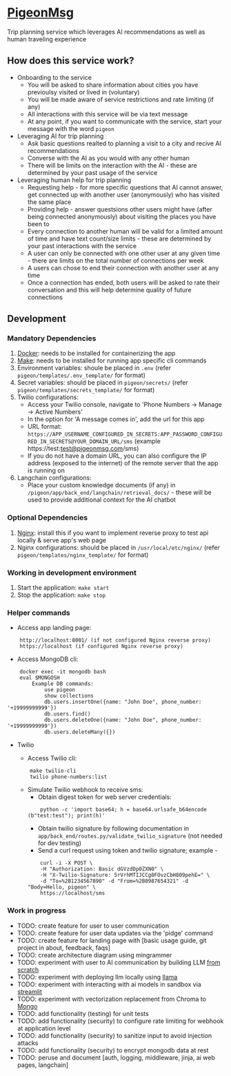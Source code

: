 # [PigeonMsg](http://pigeonmsg.com)
Trip planning service which leverages AI recommendations as well as human traveling experience

## How does this service work?
- Onboarding to the service
    - You will be asked to share information about cities you have previoulsy visited or lived in (voluntary)
    - You will be made aware of service restrictions and rate limiting (if any)
    - All interactions with this service will be via text message
    - At any point, if you want to communicate with the service, start your message with the word `pigeon`
- Leveraging AI for trip planning
    - Ask basic questions realted to planning a visit to a city and recive AI recommendations
    - Converse with the AI as you would with any other human
    - There will be limits on the interaction with the AI - these are determined by your past usage of the service
- Leveraging human help for trip planning
    - Requesting help - for more specific questions that AI cannot answer, get connected up with another user (anonymously) who has visited the same place
    - Providing help - answer questsions other users might have (after being connected anonymously) about visiting the places you have been to
    - Every connection to another human will be valid for a limited amount of time and have text count/size limits - these are determined by your past interactions with the service
    - A user can only be connected with one other user at any given time -  there are limits on the total number of connections per week
    - A users can chose to end their connection with another user at any time
    - Once a connection has ended, both users will be asked to rate their conversation and this will help determine quality of future connections


## Development

### Mandatory Dependencies
1. [Docker](https://www.docker.com/): needs to be installed for containerizing the app
2. [Make](https://www.gnu.org/software/make/): needs to be installed for running app specific cli commands
3. Environment variables: shoule be placed in `.env` (refer `pigeon/templates/.env_template/` for format)
4. Secret variables: should be placed in `pigeon/secrets/` (refer `pigeon/templates/secrets_template/` for format)
5. Twilio configurations:
    - Access your Twilio console, navigate to 'Phone Numbers -> Manage -> Active Numbers'
    - In the option for 'A message comes in', add the url for this app
    - URL format: `https://APP_USERNAME_CONFIGURED_IN_SECRETS:APP_PASSWORD_CONFIGURED_IN_SECRETS@YOUR_DOMAIN_URL/sms` (example https://test:test@pigeonmsg.com/sms)
    - If you do not have a domain URL, you can also configure the IP address (exposed to the internet) of the remote server that the app is running on
6. Langchain configurations:
    - Place your custom knowledge documents (if any) in `/pigeon/app/back_end/langchain/retrieval_docs/` - these will be used to provide additional context for the AI chatbot

### Optional Dependencies
1. [Nginx](https://nginx.org/en/download.html): install this if you want to implement reverse proxy to test api locally & serve app's web page
2. Nginx configurations: should be placed in `/usr/local/etc/nginx/` (refer `pigeon/templates/nginx_template/` for format)

### Working in development environment
1. Start the application: `make start`
2. Stop the application: `make stop`

### Helper commands
- Access app landing page:
```
    http://localhost:8001/ (if not configured Nginx reverse proxy)
    https://localhost (if configured Nginx reverse proxy)
```

- Access MongoDB cli: 
```
    docker exec -it mongodb bash
    eval $MONGOSH
        Example DB commands:
            use pigeon
            show collections
            db.users.insertOne({name: "John Doe", phone_number: '+19999999999'})
            db.users.find()
            db.users.deleteOne({name: "John Doe", phone_number: '+19999999999'})
            db.users.deleteMany({})
```

- Twilio
    - Access Twilio cli: 
    ```
        make twilio-cli
        twilio phone-numbers:list
    ```

    - Simulate Twilio webhook to receive sms:
        - Obtain digest token for web server credentials:
        ```
            python -c 'import base64; h = base64.urlsafe_b64encode (b"test:test"); print(h)'
        ```
        - Obtain twilio signature by following documentation in `app/back_end/routes.py/validate_twilio_signature` (not needed for dev testing)
        - Send a curl request using token and twilio signature; example -
        ```
            curl -i -X POST \
            -H "Authorization: Basic dGVzdDp0ZXN0" \
            -H "X-Twilio-Signature: 5rVrhMTIJCCg0FOvzCbH809pehE=" \
            -d "To=%2B1234567890" -d "From=%2B0987654321" -d "Body=Hello, pigeon" \
            https://localhost/sms
        ```

### Work in progress
- TODO: create feature for user to user communication
- TODO: create feature for user data updates via the 'pidge' command
- TODO: create feature for landing page with [basic usage guide, git project in about, feedback, faqs]
- TODO: create architecture diagram using mingrammer
- TODO: experiment with user to AI communication by building LLM [from scratch](youtube.com/watch?v=kCc8FmEb1nY)
- TODO: experiment with deploying llm locally using [llama](github.com/ggerganov/llama.cpp)
- TODO: experiment with interacting with ai models in sandbox via [streamlit](github.com/craigsdennis/llm-trip-saver)
- TODO: experiment with vectorization replacement from Chroma to [Mongo](mongodb.com/developer/products/atlas/advanced-rag-langchain-mongodb/)
- TODO: add functionality (testing) for unit tests
- TODO: add functionality (security) to configure rate limiting for webhook at application level
- TODO: add functionality (security) to sanitize input to avoid injection attacks
- TODO: add functionality (security) to encrypt mongodb data at rest
- TODO: peruse and document [auth, logging, middleware, jinja, ai web pages, langchain]
